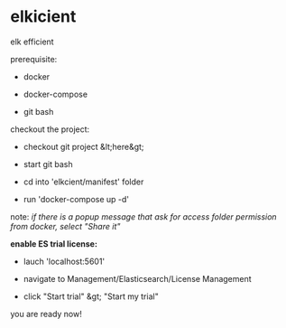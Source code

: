 # elkicient
elk efficient



prerequisite:

- docker

- docker-compose

- git bash



checkout the project:

- checkout git project \&lt;here\&gt;

- start git bash

- cd into &#39;elkcient/manifest&#39; folder

- run &#39;docker-compose up -d&#39;

note: _if there is a popup message that ask for access folder permission from docker, select &quot;Share it&quot;_



**enable ES trial license:**

- lauch &#39;localhost:5601&#39;

- navigate to Management/Elasticsearch/License Management

- click &quot;Start trial&quot; \&gt; &quot;Start my trial&quot;

you are ready now!
